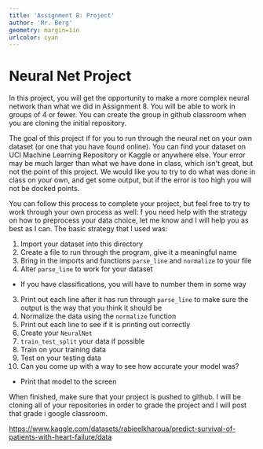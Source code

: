```yaml
---
title: 'Assignment 8: Project'
author: 'Mr. Berg'
geometry: margin=1in
urlcolor: cyan
---
```


# Neural Net Project

In this project, you will get the opportunity to make a more complex neural network than what we did in Assignment 8. You will be able to work in groups of 4 or fewer. You can create the group in github classroom when you are cloning the initial repository.

The goal of this project if for you to run through the neural net on your own dataset (or one that you have found online).  You can find your dataset on UCI Machine Learning Repository or Kaggle or anywhere else.  Your error may be much larger than what we have done in class, which isn't great, but not the point of this project.  We would like you to try to do what was done in class on your own, and get some output, but if the error is too high you will not be docked points.

You can follow this process to complete your project, but feel free to try to work through your own process as well:
f you need help with the strategy on how to preprocess your data choice, let me know and I will help you as best as I can.  The basic strategy that I used was:
1. Import your dataset into this directory
2. Create a file to run through the program, give it a meaningful name
3. Bring in the imports and functions `parse_line` and `normalize` to your file
4. Alter `parse_line` to work for your dataset
* If you have classifications, you will have to number them in some way
3. Print out each line after it has run through `parse_line` to make sure the output is the way that you think it should be
4. Normalize the data using the `normalize` function
5. Print out each line to see if it is printing out correctly
6. Create your `NeuralNet`
7. `train_test_split` your data if possible
8. Train on your training data
9. Test on your testing data
10. Can you come up with a way to see how accurate your model was?
* Print that model to the screen

When finished, make sure that your project is pushed to github.  I will be cloning all of your repositories in order to grade the project and I will post that grade i google classroom.

https://www.kaggle.com/datasets/rabieelkharoua/predict-survival-of-patients-with-heart-failure/data
